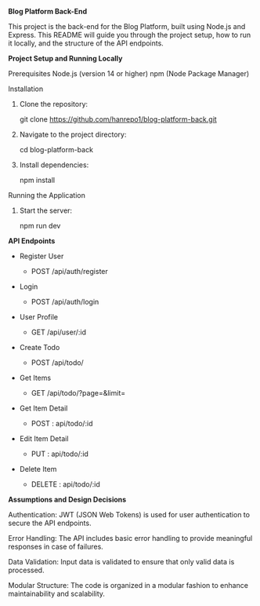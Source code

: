 **Blog Platform Back-End**

This project is the back-end for the Blog Platform, built using Node.js and Express. This README will guide you through the project setup, how to run it locally, and the structure of the API endpoints.


**Project Setup and Running Locally**

Prerequisites
Node.js (version 14 or higher)
npm (Node Package Manager)

Installation
1. Clone the repository:

   git clone https://github.com/hanrepo1/blog-platform-back.git

2. Navigate to the project directory:

   cd blog-platform-back

3. Install dependencies:

   npm install


Running the Application
1. Start the server:

   npm run dev

**API Endpoints**

- Register User

  - POST /api/auth/register

- Login

  - POST /api/auth/login

- User Profile

  - GET /api/user/:id

- Create Todo

  - POST /api/todo/

- Get Items

  - GET /api/todo/?page=&limit=
 
- Get Item Detail

  - POST : api/todo/:id
    
- Edit Item Detail

  - PUT : api/todo/:id
 
- Delete Item

  - DELETE : api/todo/:id


**Assumptions and Design Decisions**

Authentication: JWT (JSON Web Tokens) is used for user authentication to secure the API endpoints.

Error Handling: The API includes basic error handling to provide meaningful responses in case of failures.

Data Validation: Input data is validated to ensure that only valid data is processed.

Modular Structure: The code is organized in a modular fashion to enhance maintainability and scalability.
